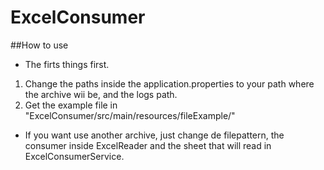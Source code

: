 # ExcelConsumer

##How to use

- The firts things first. 

1. Change the paths inside the application.properties to your path where the archive wii be, and the logs path.
2. Get the example file in "ExcelConsumer/src/main/resources/fileExample/"

- If you want use another archive, just change de filepattern, the consumer inside ExcelReader and the sheet that will read in ExcelConsumerService.
